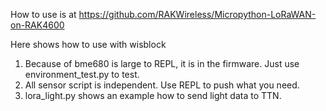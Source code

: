 How to use is at 
https://github.com/RAKWireless/Micropython-LoRaWAN-on-RAK4600

Here shows how to use with wisblock

1. Because of bme680 is large to REPL, it is in the firmware. Just use environment_test.py to test.
2. All sensor script is independent. Use REPL to push what you need.
3. lora_light.py shows an example how to send light data to TTN.
